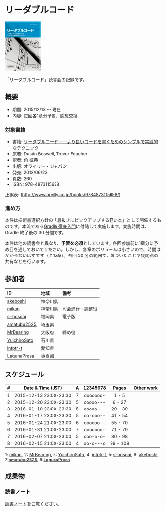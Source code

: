 # リーダブルコード

[![リーダブルコード](/images/cover-readablecode.jpg)](http://www.amazon.co.jp/dp/4873115655/)

「リーダブルコード」読書会の記録です。

## 概要

* 期間: 2015/12/13 ～ 現在
* 内容: 毎回各1章分予習、感想交換

### 対象書籍

* 書籍: [リーダブルコード――より良いコードを書くためのシンプルで実践的なテクニック](http://www.oreilly.co.jp/books/9784873115658/)
* 原著: Dustin Boswell, Trevor Foucher
* 訳者: 角 征典
* 出版: オライリー・ジャパン
* 発売: 2012/06/23
* 頁数: 260
* ISBN: 978-4873115658

正誤表: (http://www.oreilly.co.jp/books/9784873115658/)

### 進め方

本件は技術書選択方針の「息抜きにピックアップする軽い本」として開催するものです。本流である[Gradle 徹底入門](3-gradle.md)に付随して実施します。実施時間は、Gradle 終了後の 30 分間です。

本件は他の読書会と異なり、**予習を必須**としています。各回参加前に1章分に予め目を通しておいてください。しかし、各章のボリュームは小さいので、時間はかからないはずです（全15章）。各回 30 分の範囲で、気づいたことや疑問点の共有などを行います。

## 参加者

| ID                                              | 地域     | 備考             |
|:------------------------------------------------|:---------|:-----------------|
| [akeboshi](https://github.com/akeboshi)         | 神奈川県 |                  |
| [mikan](https://github.com/mikan)               | 神奈川県 | 司会進行・調整役 |
| [s-hosoai](https://github.com/s-hosoai)         | 福岡県   | 電子版           |
| [amatubu2525](https://github.com/amatubu2525)   | 埼玉県   |                  |
| [MrBearing](https://github.com/MrBearing)       | 大阪府   | 締め役           |
| [YuichiroSato](https://github.com/YuichiroSato) | 石川県   |                  |
| [intptr-t](https://github.com/intptr-t)         | 愛知県   | 　               |
| [LagunaPresa](https://github.com/LagunaPresa)   | 東京都   | 　               |

## スケジュール

|  # |     Date & Time (JST)  | A | 12345678 |   Pages   | Other work             |
|---:|:----------------------:|:-:|:--------:|:---------:|:-----------------------|
|  1 | 2015-12-13 23:00-23:30 | 7 | ooooooo- |   1 -   5 |                        |
|  2 | 2015-12-20 23:00-23:30 | 5 | ooooo--- |   6 -  27 |                        |
|  3 | 2016-01-10 23:00-23:30 | 5 | ooooo--- |  29 -  39 |                        |
|  4 | 2016-01-17 23:00-23:30 | 5 | oo-ooo-- |  41 -  54 |                        |
|  5 | 2016-01-24 21:00-23:00 | 6 | oooooo-- |  55 -  70 |                        |
|  6 | 2016-01-31 21:00-23:00 | 7 | ooooooo- |  71 -  79 |                        |
|  7 | 2016-02-07 21:00-23:00 | 5 | ooo-o-o- |  80 -  98 |                        |
|  8 | 2016-02-15 21:00-23:00 | 4 | oo-o---o |  99 - 109 |                        |
1: [mikan](https://github.com/mikan), 2: [MrBearing](https://github.com/MrBearing), 3: [YuichiroSato](https://github.com/YuichiroSato), 4: [intptr-t](https://github.com/intptr-t), 5: [s-hosoai](https://github.com/s-hosoai), 6: [akeboshi](https://github.com/akeboshi),  7:[amatubu2525](https://github.com/amatubu2525), 8:[LagunaPresa](https://github.com/LagunaPresa)

## 成果物

### 読書ノート

[読書ノート](/note/4-readablecode.md)をご覧ください。
